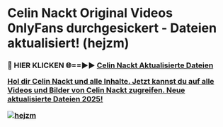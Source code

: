# Celin Nackt Original Videos 0nlyFans durchgesickert - Dateien aktualisiert! (hejzm)

<h3>🔴 HIER KLICKEN 🌐==►► <a href="https://tinyurl.com/h6vf6nb8" rel="nofollow">Celin Nackt Aktualisierte Dateien

Hol dir Celin Nackt und alle Inhalte. Jetzt kannst du auf alle Videos und Bilder von Celin Nackt zugreifen. Neue aktualisierte Dateien 2025!

[![hejzm](https://i.imgur.com/sD4kR3V.gif)](https://tinyurl.com/h6vf6nb8)
